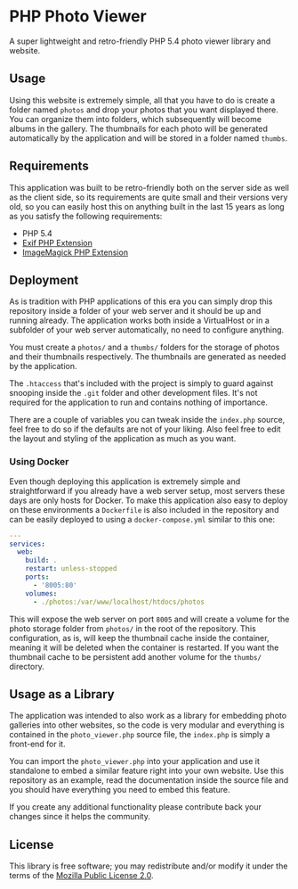 # PHP Photo Viewer

A super lightweight and retro-friendly PHP 5.4 photo viewer library and website.

## Usage

Using this website is extremely simple, all that you have to do is create a
folder named `photos` and drop your photos that you want displayed there. You
can organize them into folders, which subsequently will become albums in the
gallery. The thumbnails for each photo will be generated automatically by the
application and will be stored in a folder named `thumbs`.

## Requirements

This application was built to be retro-friendly both on the server side as well
as the client side, so its requirements are quite small and their versions very
old, so you can easily host this on anything built in the last 15 years as long
as you satisfy the following requirements:

- PHP 5.4
- [Exif PHP Extension](https://www.php.net/manual/en/book.exif.php)
- [ImageMagick PHP Extension](https://www.php.net/manual/en/book.imagick.php)

## Deployment

As is tradition with PHP applications of this era you can simply drop this
repository inside a folder of your web server and it should be up and running
already. The application works both inside a VirtualHost or in a subfolder of
your web server automatically, no need to configure anything.

You must create a `photos/` and a `thumbs/` folders for the storage of photos
and their thumbnails respectively. The thumbnails are generated as needed by the
application.

The `.htaccess` that's included with the project is simply to guard against
snooping inside the `.git` folder and other development files. It's not required
for the application to run and contains nothing of importance.

There are a couple of variables you can tweak inside the `index.php` source,
feel free to do so if the defaults are not of your liking. Also feel free to
edit the layout and styling of the application as much as you want.

### Using Docker

Even though deploying this application is extremely simple and straightforward
if you already have a web server setup, most servers these days are only hosts
for Docker. To make this application also easy to deploy on these environments
a `Dockerfile` is also included in the repository and can be easily deployed to
using a `docker-compose.yml` similar to this one:

```yml
---
services:
  web:
    build: .
    restart: unless-stopped
    ports:
      - '8005:80'
    volumes:
      - ./photos:/var/www/localhost/htdocs/photos
```

This will expose the web server on port `8005` and will create a volume for the
photo storage folder from `photos/` in the root of the repository. This
configuration, as is, will keep the thumbnail cache inside the container,
meaning it will be deleted when the container is restarted. If you want the
thumbnail cache to be persistent add another volume for the `thumbs/` directory.

## Usage as a Library

The application was intended to also work as a library for embedding photo
galleries into other websites, so the code is very modular and everything is
contained in the `photo_viewer.php` source file, the `index.php` is simply a
front-end for it.

You can import the `photo_viewer.php` into your application and use it
standalone to embed a similar feature right into your own website. Use this
repository as an example, read the documentation inside the source file and you
should have everything you need to embed this feature.

If you create any additional functionality please contribute back your changes
since it helps the community.

## License

This library is free software; you may redistribute and/or modify it under the
terms of the [Mozilla Public License 2.0](https://www.mozilla.org/en-US/MPL/2.0/).
